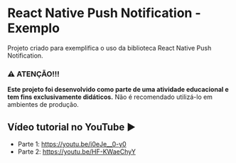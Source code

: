 # React Native Push Notification - Exemplo
Projeto criado para exemplifica o uso da biblioteca React Native Push Notification.

### ⚠️ ATENÇÃO!!!
**Este projeto foi desenvolvido como parte de uma atividade educacional e tem fins exclusivamente didáticos.** Não é recomendado utilizá-lo em ambientes de produção.


## Vídeo tutorial no YouTube ▶️
- Parte 1: https://youtu.be/i0eJe__0-y0
- Parte 2: https://youtu.be/HF-KWaeChyY


